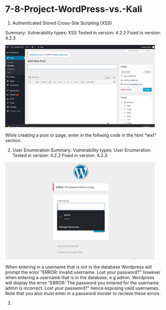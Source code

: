 # 7-8-Project-WordPress-vs.-Kali

1. Authenticated Stored Cross-Site Scripting (XSS) 


Summary: 
Vulnerability types: XSS
Tested in version: 4.2.2
Fixed in version: 4.2.3

![Alt Text](https://github.com/erinwilhjelm/7-8-Project-WordPress-vs.-Kali/blob/master/xss-1.gif)

While creating a post or page, enter in the follwing code in the html "text" section. 


2. User Enumeration
Summary:
Vulnerability types: User Enumeration
Tested in version: 4.2.2
Fixed in version: 4.2.3

![Alt Text](https://github.com/erinwilhjelm/7-8-Project-WordPress-vs.-Kali/blob/master/User%20Enumeration.gif)


When entering in a username that is not in the database Wordpress will prompt the error "ERROR: Invalid username. Lost your password?" however when entering a username that is in the database, e.g admin. Wordpress will display the error 
"ERROR: The password you entered for the username admin is incorrect. Lost your password?" hence exposing vaild usernames. Note that you also must enter in a password inorder to recieve these errors. 

3. 
